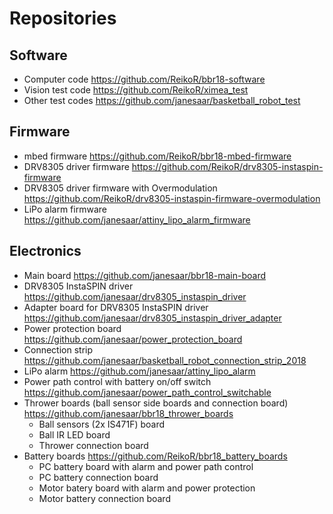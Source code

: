 # Repositories
## Software
* Computer code https://github.com/ReikoR/bbr18-software
* Vision test code https://github.com/ReikoR/ximea_test
* Other test codes https://github.com/janesaar/basketball_robot_test
## Firmware
* mbed firmware https://github.com/ReikoR/bbr18-mbed-firmware
* DRV8305 driver firmware https://github.com/ReikoR/drv8305-instaspin-firmware
* DRV8305 driver firmware with Overmodulation https://github.com/ReikoR/drv8305-instaspin-firmware-overmodulation
* LiPo alarm firmware https://github.com/janesaar/attiny_lipo_alarm_firmware
## Electronics
* Main board https://github.com/janesaar/bbr18-main-board
* DRV8305 InstaSPIN driver https://github.com/janesaar/drv8305_instaspin_driver
* Adapter board for DRV8305 InstaSPIN driver https://github.com/janesaar/drv8305_instaspin_driver_adapter
* Power protection board https://github.com/janesaar/power_protection_board
* Connection strip https://github.com/janesaar/basketball_robot_connection_strip_2018
* LiPo alarm https://github.com/janesaar/attiny_lipo_alarm
* Power path control with battery on/off switch https://github.com/janesaar/power_path_control_switchable
* Thrower boards (ball sensor side boards and connection board) https://github.com/janesaar/bbr18_thrower_boards
  * Ball sensors (2x IS471F) board
  * Ball IR LED board
  * Thrower connection board
* Battery boards https://github.com/ReikoR/bbr18_battery_boards
  * PC battery board with alarm and power path control
  * PC battery connection board
  * Motor batery board with alarm and power protection
  * Motor battery connection board

